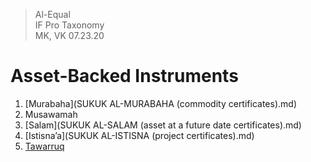 > Al-Equal  
> IF Pro Taxonomy  
> MK, VK 07.23.20

# Asset-Backed Instruments

1. [Murabaha](SUKUK AL-MURABAHA \(commodity certificates\).md) 
2. Musawamah
3. [Salam](SUKUK AL-SALAM \(asset at a future date certificates\).md)
4. [Istisna’a](SUKUK AL-ISTISNA \(project certificates\).md)
5. [Tawarruq](TAWARRUQ.md)
